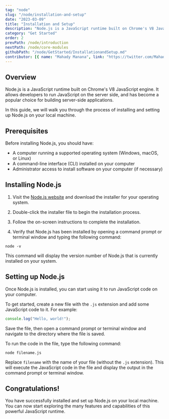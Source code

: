 ```yaml
---
tag: "node"
slug: "/node/installation-and-setup"
date: "2023-03-09"
title: "Installation and Setup"
description: "Node.js is a JavaScript runtime built on Chrome's V8 JavaScript engine. It allows developers to run JavaScript on the server."
category: "Get Started"
order: 2
prevPath: /node/introduction
nextPath: /node/core-modules
githubPath: "/node/GetStarted/InstallationandSetup.md"
contributor: [{ name: "Mahady Manana", link: "https://twitter.com/MahadyManana" }, { name: "Haja", link: "https://twitter.com/Haja261M" }]
---
```



## Overview

Node.js is a JavaScript runtime built on Chrome's V8 JavaScript engine. It allows developers to run JavaScript on the server side, and has become a popular choice for building server-side applications.

In this guide, we will walk you through the process of installing and setting up Node.js on your local machine.



## Prerequisites

Before installing Node.js, you should have:

- A computer running a supported operating system (Windows, macOS, or Linux)
- A command-line interface (CLI) installed on your computer
- Administrator access to install software on your computer (if necessary)

## Installing Node.js

1. Visit the [Node.js website](https://nodejs.org/) and download the installer for your operating system.

2. Double-click the installer file to begin the installation process.

3. Follow the on-screen instructions to complete the installation.

4. Verify that Node.js has been installed by opening a command prompt or terminal window and typing the following command:

```batch
node -v
```

This command will display the version number of Node.js that is currently installed on your system.

## Setting up Node.js

Once Node.js is installed, you can start using it to run JavaScript code on your computer.

To get started, create a new file with the `.js` extension and add some JavaScript code to it. For example:

```javascript
console.log("Hello, world!");
```

Save the file, then open a command prompt or terminal window and navigate to the directory where the file is saved.

To run the code in the file, type the following command:

```batch
node filename.js
```

Replace `filename` with the name of your file (without the `.js` extension). This will execute the JavaScript code in the file and display the output in the command prompt or terminal window.

## Congratulations!
You have successfully installed and set up Node.js on your local machine. You can now start exploring the many features and capabilities of this powerful JavaScript runtime.



